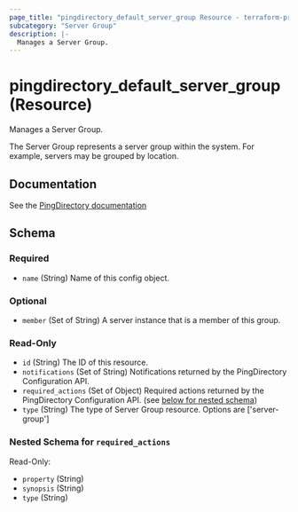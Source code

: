 ```yaml
---
page_title: "pingdirectory_default_server_group Resource - terraform-provider-pingdirectory"
subcategory: "Server Group"
description: |-
  Manages a Server Group.
---
```


# pingdirectory_default_server_group (Resource)

Manages a Server Group.

The Server Group represents a server group within the system. For example, servers may be grouped by location.



## Documentation
See the [PingDirectory documentation](https://docs.pingidentity.com/r/en-us/pingdirectory-93/pd_ds_config_server_groups)

<!-- schema generated by tfplugindocs -->
## Schema

### Required

- `name` (String) Name of this config object.

### Optional

- `member` (Set of String) A server instance that is a member of this group.

### Read-Only

- `id` (String) The ID of this resource.
- `notifications` (Set of String) Notifications returned by the PingDirectory Configuration API.
- `required_actions` (Set of Object) Required actions returned by the PingDirectory Configuration API. (see [below for nested schema](#nestedatt--required_actions))
- `type` (String) The type of Server Group resource. Options are ['server-group']

<a id="nestedatt--required_actions"></a>
### Nested Schema for `required_actions`

Read-Only:

- `property` (String)
- `synopsis` (String)
- `type` (String)



